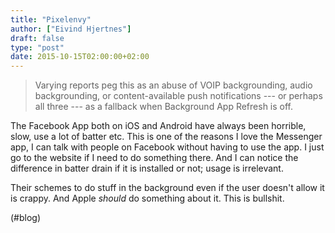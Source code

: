 ```yaml
---
title: "Pixelenvy"
author: ["Eivind Hjertnes"]
draft: false
type: "post"
date: 2015-10-15T02:00:00+02:00
---
```


> Varying reports peg this as an abuse of VOIP backgrounding, audio
> backgrounding, or content-available push notifications --- or perhaps
> all three --- as a fallback when Background App Refresh is off.

The Facebook App both on iOS and Android have always been horrible,
slow, use a lot of batter etc. This is one of the reasons I love the
Messenger app, I can talk with people on Facebook without having to use
the app. I just go to the website if I need to do something there. And I
can notice the difference in batter drain if it is installed or not;
usage is irrelevant.

Their schemes to do stuff in the background even if the user doesn't
allow it is crappy. And Apple _should_ do something about it. This is
bullshit.

(#blog)
